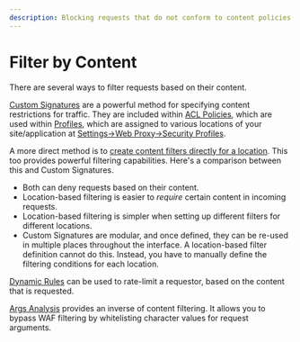 ```yaml
---
description: Blocking requests that do not conform to content policies
---
```


# Filter by Content

There are several ways to filter requests based on their content.

[Custom Signatures](../../product-walkthrough/security/profiles/acl-policies.md#custom-signature) are a powerful method for specifying content restrictions for traffic. They are included within [ACL Policies](../../product-walkthrough/security/profiles/acl-policies.md), which are used within [Profiles](../../product-walkthrough/security/profiles/), which are assigned to various locations of your site/application at [Settings-&gt;Web Proxy-&gt;Security Profiles](../../product-walkthrough/settings/web-proxy/security-profiles.md).

A more direct method is to [create content filters directly for a location](../../product-walkthrough/settings/web-proxy/security-profiles.md#content-filtering-for-a-location). This too provides powerful filtering capabilities. Here's a comparison between this and Custom Signatures.

* Both can deny requests based on their content.
* Location-based filtering is easier to _require_ certain content in incoming requests.
* Location-based filtering is simpler when setting up different filters for different locations. 
* Custom Signatures are modular, and once defined, they can be re-used in multiple places throughout the interface. A location-based filter definition cannot do this. Instead, you have to manually define the filtering conditions for each location.

[Dynamic Rules](../../product-walkthrough/security/dynamic-rules.md) can be used to rate-limit a requestor, based on the content that is requested.

[Args Analysis](../../product-walkthrough/security/args-analysis.md) provides an inverse of content filtering. It allows you to bypass WAF filtering by whitelisting character values for request arguments. 



